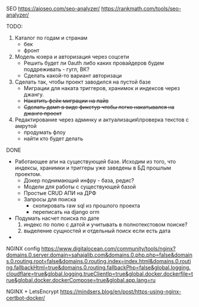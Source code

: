 SEO
https://aioseo.com/seo-analyzer/
https://rankmath.com/tools/seo-analyzer/

TODO:
1. Каталог по годам и странам
   * бек
   * фронт
2. Модель юзера и авторизация через соцсети
   * Решить будет ли 0auth либо каких провайдеров будем поддреживать - гугл, ВК?
   * Сделать какой-то вариант авторизаци
3. Сделать так, чтобы проект заводился на пустой базе
   * Миграции для наката триггеров, хранимок и индексов через джангу.
   * ~~Накатить фейк миграции на лайв~~
   * ~~Сделать дамп в виде фикстур чтобы легко накатывался на джанго проект~~
4. Редактирование через админку и актуализация\проверка текстов с амрутой
   * продумать флоу
   * найти кто будет делать

DONE
* Работающее апи на существующей базе. Исходим из того, что индексы, хранимки и триггеры уже заведены в БД прошлым проектом.
   * Докер поднимающий инфру - база, редис?
   * Модели для работы с существующей базой
   * Простые CRUD АПИ на ДРФ
   * Запросы для поиска
     * скопировать raw sql из прошлого проекта
     * переписать на django orm
* Подумать насчет поиска по дате
   1. индекс по полю с датой и учитывать в полнотекстовом поиске?
   2. выделение сущностей и отдельный поиск если есть дата  
* 

NGINX config
   https://www.digitalocean.com/community/tools/nginx?domains.0.server.domain=sahajalib.com&domains.0.php.php=false&domains.0.routing.root=false&domains.0.routing.index=index.html&domains.0.routing.fallbackHtml=true&domains.0.routing.fallbackPhp=false&global.logging.cloudflare=true&global.logging.trueClientIp=true&global.docker.dockerfile=true&global.docker.dockerCompose=true&global.app.lang=ru

NGINX + LetsEncrypt
   https://mindsers.blog/en/post/https-using-nginx-certbot-docker/
